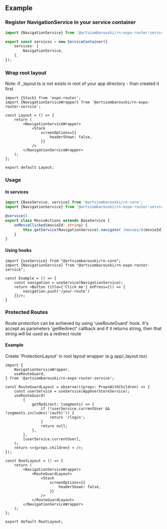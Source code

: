 ## Example

### Register NavigationService in your service container

```typescript
import {NavigationService} from '@artsiombarouski/rn-expo-router-service';

export const services = new ServiceContainer({
    services: [
        NavigationService,
    ],
});
```

### Wrap root layout

Note: if _layout.ts is not exists in root of your app directory - than created it first

```tsx
import {Stack} from 'expo-router';
import {NavigationServiceWrapper} from '@artsiombarouski/rn-expo-router-service';

const Layout = () => {
    return (
        <NavigationServiceWrapper>
            <Stack
                screenOptions={{
                    headerShown: false,
                }}
            />
        </NavigationServiceWrapper>
    );
};

export default Layout;
```

### Usage

#### In services

```typescript
import {BaseService, service} from '@artsiombarouski/rn-core';
import {NavigationService} from '@artsiombarouski/rn-expo-router-service';

@service()
export class MovieActions extends BaseService {
    onMovieClicked(movieId: string) {
        this.getService(NavigationService).navigate(`/movies/${movieId}`);
    }
}
```

#### Using hooks

```tsx
import {useService} from "@artsiombarouski/rn-core";
import {NavigationService} from "@artsiombarouski/rn-expo-router-service";

const Example = () => {
    const navigation = useService(NavigationService);
    return <Button title={'Click me'} onPress={() => {
        navigation.push('/your-route')
    }}/>;
}
```

### Protected Routes

Route protection can be achieved by using 'useRouteGuard' hook. It's accept as parameters 'getRedirect' callback
and if it returns string, then that string will be used as a redirect route

#### Example

Create 'ProtectionLayout' in root layout wrapper (e.g app/_layout.tsx)

```tsx
import {
    NavigationServiceWrapper,
    useRouteGuard,
} from '@artsiombarouski/rn-expo-router-service';

const RouteGuardLayout = observer((props: PropsWithChildren) => {
    const userService = useService(AppUserStoreService);
    useRouteGuard(
        {
            getRedirect: (segments) => {
                if (!userService.currentUser && !segments.includes('(auth)')) {
                    return '/login';
                }
                return null;
            },
        },
        [userService.currentUser],
    );
    return <>{props.children} < />;
});

const RootLayout = () => {
    return (
        <NavigationServiceWrapper>
            <RouteGuardLayout>
                <Stack
                    screenOptions={{
                        headerShown: false,
                    }}
                />
            </RouteGuardLayout>
        </NavigationServiceWrapper>
    );
};

export default RootLayout;
```
